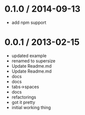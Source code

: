 
0.1.0 / 2014-09-13 
==================

 * add npm support

0.0.1 / 2013-02-15 
==================

  * updated example
  * renamed to supersize
  * Update Readme.md
  * Update Readme.md
  * docs
  * docs
  * tabs->spaces
  * docs
  * refactorings
  * got it pretty
  * initial working thing
